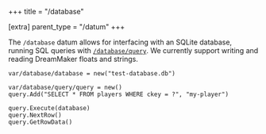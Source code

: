 +++
title = "/database"

[extra]
parent_type = "/datum"
+++

The `/database` datum allows for interfacing with an SQLite database, running SQL queries with [`/database/query`](@/objects/database/query/_index.md). We currently support writing and reading DreamMaker floats and strings.



```dm
var/database/database = new("test-database.db")

var/database/query/query = new()
query.Add("SELECT * FROM players WHERE ckey = ?", "my-player")

query.Execute(database)
query.NextRow()
query.GetRowData()
```